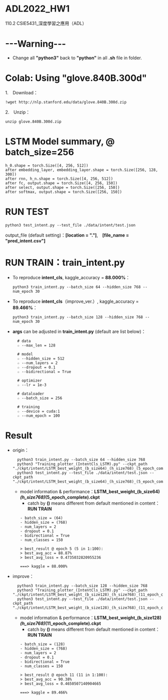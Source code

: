 # ADL2022_HW1
110.2 CSIE5431_深度學習之應用（ADL）


# ---Warning--- 
- Change all **"python3"** back to **"python"** in all **.sh** file in folder.


# Colab: Using "glove.840B.300d"
1.　Download：

    !wget http://nlp.stanford.edu/data/glove.840B.300d.zip
2.　Unzip：

    unzip glove.840B.300d.zip


# LSTM Model summary, @ batch_size=256 
    h_0.shape = torch.Size([4, 256, 512])
    after embedding_layer, embedding_layer.shape = torch.Size([256, 128, 300])
    after rnn, h_n.shape = torch.Size([4, 256, 512])
    after fc, output.shape = torch.Size([4, 256, 150])
    after select, output.shape = torch.Size([256, 150])
    after softmax, output.shape = torch.Size([256, 150])


# RUN TEST
    python3 test_intent.py --test_file ./data/intent/test.json

output_file (default setting)：**[location = "."]**,　**[file_name = "pred_intent.csv"]**


# RUN TRAIN：train_intent.py
- To reproduce **intent_cls**, kaggle_accuracy = **88.000%**：

      python3 train_intent.py --batch_size 64 --hidden_size 768 --num_epoch 30

- To reproduce **intent_cls**（improve_ver.）, kaggle_accuracy = **89.466%**：

      python3 train_intent.py --batch_size 128 --hidden_size 768 --num_epoch 30

- **args** can be adjusted in **train_intent.py** (default are list below)：
  ```
    # data
    ☆ --max_len = 128

    # model
    ☆ --hidden_size = 512
    ☆ --num_layers = 2
    ☆ --dropout = 0.1
    ☆ --bidirectional = True
    
    # optimizer
    ☆ --lr = 1e-3

    # dataloader
    ☆ --batch_size = 256

    # training
    ☆ --device = cuda:1
    ☆ --num_epoch = 100
  ```


# Result
- origin：

        python3 train_intent.py --batch_size 64 --hidden_size 768
        python3 "Training_plotter_(IntentCls_LSTM).py" --ckpt_path "./ckpt/intent/LSTM_best_weight_(b_size64)_(h_size768)_(5_epoch_complete).ckpt"
        python3 test_intent.py --test_file ./data/intent/test.json --ckpt_path "./ckpt/intent/LSTM_best_weight_(b_size64)_(h_size768)_(5_epoch_complete).ckpt"

  - model information & performance：**LSTM_best_weight_(b_size64)_(h_size768)_(5_epoch_complete).ckpt**
    - catch by **()** means different from default mentioned in content：**RUN TRAIN** 
    ```
    - batch_size = (64)
    - hidden_size = (768)
    - num_layers = 2
    - dropout = 0.1
    - bidirectional = True
    - num_classes = 150
    
    > best_result @ epoch 5 (5 in 1:100):
    > best_avg_acc = 88.87%
    > best_avg_loss = 0.4735032820955236
    
    ===> kaggle = 88.000%
    ```
- improve：

        python3 train_intent.py --batch_size 128 --hidden_size 768
        python3 "Training_plotter_(IntentCls_LSTM).py" --ckpt_path "./ckpt/intent/LSTM_best_weight_(b_size128)_(h_size768)_(11_epoch_complete).ckpt"
        python3 test_intent.py --test_file ./data/intent/test.json --ckpt_path "./ckpt/intent/LSTM_best_weight_(b_size128)_(h_size768)_(11_epoch_complete).ckpt"
  - model information & performance：**LSTM_best_weight_(b_size128)_(h_size768)_(11_epoch_complete).ckpt**
    - catch by **()** means different from default mentioned in content：**RUN TRAIN**
    ```
    - batch_size = (128)
    - hidden_size = (768)
    - num_layers = 2
    - dropout = 0.1
    - bidirectional = True
    - num_classes = 150

    > best_result @ epoch 11 (11 in 1:100):
    > best_avg_acc = 90.38%
    > best_avg_loss = 0.4650507140904665

    ===> kaggle = 89.466%
    ```